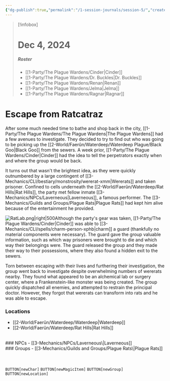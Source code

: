 ```yaml
---
{"dg-publish":true,"permalink":"/1-session-journals/session-5/","created":"2025-02-23T00:43:16.451-05:00","updated":"2025-02-25T16:28:43.559-05:00"}
---
```


>[!infobox]
># Dec 4, 2024
>##### Roster
>- [[1-Party/The Plague Wardens/Cinder\|Cinder]]
>- [[1-Party/The Plague Wardens/Dr. Buckles\|Dr. Buckles]]
>- [[1-Party/The Plague Wardens/Renan\|Renan]]
>- [[1-Party/The Plague Wardens/Jelma\|Jelma]]
>- [[1-Party/The Plague Wardens/Ragnar\|Ragnar]]
# Escape from Ratcatraz
After some much needed time to bathe and shop back in the city, [[1-Party/The Plague Wardens/The Plague Wardens\|The Plague Wardens]] had a few avenues to investigate. They decided to try to find out who was going to be picking up the [[2-World/Faerûn/Waterdeep/Waterdeep Plague/Black Goo\|Black Goo]] from the sewers. A week prior, [[1-Party/The Plague Wardens/Cinder\|Cinder]] had the idea to tell the perpetrators exactly when and where the group would be back.

It turns out that wasn't the brightest idea, as they were quickly outnumbered by a large contingent of [[3-Mechanics/CLI/bestiary/monstrosity/wererat-xmm\|Wererats]] and taken prisoner. Confined to cells underneath the [[2-World/Faerûn/Waterdeep/Rat Hills\|Rat Hills]], the party met fellow inmate [[3-Mechanics/NPCs/Laverneous\|Laverneous]], a famous performer. The [[3-Mechanics/Guilds and Groups/Plague Rats\|Plague Rats]] had kept him alive because of the entertainment he provided.

![RatLab.png|right|500](/img/user/z_Assets/RatLab.png)Although the party's gear was taken, [[1-Party/The Plague Wardens/Cinder\|Cinder]] was able to [[3-Mechanics/CLI/spells/charm-person-xphb\|charm]] a guard (thankfully no material components were necessary). The guard gave the group valuable information, such as which way prisoners were brought to die and which way their belongings were. The guard released the group and they made their way to their possessions, where they also found a hidden exit to the sewers.

Torn between escaping with their lives and furthering their investigation, the group went back to investigate despite overwhelming numbers of wererats nearby. They found what appeared to be an alchemical lab or surgery center, where a Frankenstein-like monster was being created. The group quickly dispatched all enemies, and attempted to restrain the principal doctor. However, they forgot that wererats can transform into rats and he was able to escape.
<br>
### Locations

- [[2-World/Faerûn/Waterdeep/Waterdeep\|Waterdeep]]
- [[2-World/Faerûn/Waterdeep/Rat Hills\|Rat Hills]]
<br>
### NPCs
- [[3-Mechanics/NPCs/Laverneous\|Laverneous]]<br>
### Groups
- [[3-Mechanics/Guilds and Groups/Plague Rats\|Plague Rats]]
<br><br><br>


`BUTTON[newChar]` `BUTTON[newMagicItem]` `BUTTON[newGroup]` `BUTTON[newLocation]`